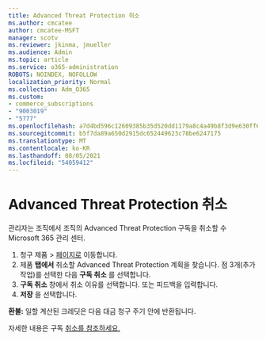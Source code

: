 ```yaml
---
title: Advanced Threat Protection 취소
ms.author: cmcatee
author: cmcatee-MSFT
manager: scotv
ms.reviewer: jkinma, jmueller
ms.audience: Admin
ms.topic: article
ms.service: o365-administration
ROBOTS: NOINDEX, NOFOLLOW
localization_priority: Normal
ms.collection: Adm_O365
ms.custom:
- commerce_subscriptions
- "9003019"
- "5777"
ms.openlocfilehash: a7d4bd596c12609385b35d520dd1179a8c4a49b8f3d9e630ff6c3cf1acaae761
ms.sourcegitcommit: b5f7da89a650d2915dc652449623c78be6247175
ms.translationtype: MT
ms.contentlocale: ko-KR
ms.lasthandoff: 08/05/2021
ms.locfileid: "54059412"
---
```

# <a name="cancel-advanced-threat-protection"></a>Advanced Threat Protection 취소

관리자는 조직에서 조직의 Advanced Threat Protection 구독을 취소할 수 Microsoft 365 관리 센터.

1. 청구 제품   >  [페이지로](https://go.microsoft.com/fwlink/p/?linkid=842054) 이동합니다.
2. 제품 **탭에서** 취소할 Advanced Threat Protection 계획을 찾습니다. 점 3개(추가 작업)를 선택한 다음 **구독 취소** 를 선택합니다.
3. **구독 취소** 창에서 취소 이유를 선택합니다. 또는 피드백을 입력합니다.
4. **저장** 을 선택합니다.

**환불:** 일할 계산된 크레딧은 다음 대금 청구 주기 안에 반환됩니다.

자세한 내용은 구독 [취소를 참조하세요.](/microsoft-365/commerce/subscriptions/cancel-your-subscription)
